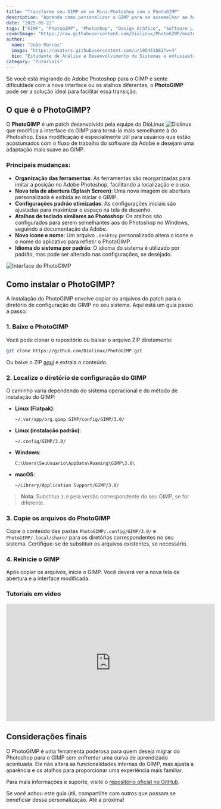 ```yaml
---
title: "Transforme seu GIMP em um Mini-Photoshop com o PhotoGIMP"
description: "Aprenda como personalizar o GIMP para se assemelhar ao Adobe Photoshop usando o PhotoGIMP, facilitando a transição para o software livre."
date: "2025-05-22"
tags: ["GIMP", "PhotoGIMP", "Photoshop", "Design Gráfico", "Software Livre"]
coverImage: "https://raw.githubusercontent.com/Diolinux/PhotoGIMP/master/.config/GIMP/3.0/splashes/splash-screen-2025-v2.png"
author:
  name: "João Marcos"
  image: "https://avatars.githubusercontent.com/u/195451083?v=4"
  bio: "Estudante de Análise e Desenvolvimento de Sistemas e entusiasta de software livre."
category: "Tutoriais"
---
```


Se você está migrando do Adobe Photoshop para o GIMP e sente dificuldade com a nova interface ou os atalhos diferentes, o **PhotoGIMP** pode ser a solução ideal para facilitar essa transição.

## O que é o PhotoGIMP?

O **PhotoGIMP** é um patch desenvolvido pela equipe do DioLinux ![Diolinux](https://raw.githubusercontent.com/Diolinux/PhotoGIMP/master/.config/GIMP/3.0/splashes/splash-screen-2025-v2.png) que modifica a interface do GIMP para torná-la mais semelhante à do Photoshop. Essa modificação é especialmente útil para usuários que estão acostumados com o fluxo de trabalho do software da Adobe e desejam uma adaptação mais suave ao GIMP.

### Principais mudanças:

- **Organização das ferramentas**: As ferramentas são reorganizadas para imitar a posição no Adobe Photoshop, facilitando a localização e o uso.
- **Nova tela de abertura (Splash Screen)**: Uma nova imagem de abertura personalizada é exibida ao iniciar o GIMP.
- **Configurações padrão otimizadas**: As configurações iniciais são ajustadas para maximizar o espaço na tela de desenho.
- **Atalhos de teclado similares ao Photoshop**: Os atalhos são configurados para serem semelhantes aos do Photoshop no Windows, seguindo a documentação da Adobe.
- **Novo ícone e nome**: Um arquivo `.desktop` personalizado altera o ícone e o nome do aplicativo para refletir o PhotoGIMP.
- **Idioma do sistema por padrão**: O idioma do sistema é utilizado por padrão, mas pode ser alterado nas configurações, se desejado.

![Interface do PhotoGIMP](https://raw.githubusercontent.com/Diolinux/PhotoGIMP/master/screenshots/photogimp_3_-_diolinux.png)

## Como instalar o PhotoGIMP?

A instalação do PhotoGIMP envolve copiar os arquivos do patch para o diretório de configuração do GIMP no seu sistema. Aqui está um guia passo a passo:

### 1. Baixe o PhotoGIMP

Você pode clonar o repositório ou baixar o arquivo ZIP diretamente:

```bash
git clone https://github.com/Diolinux/PhotoGIMP.git
```

Ou baixe o ZIP [aqui](https://github.com/Diolinux/PhotoGIMP/archive/refs/heads/master.zip) e extraia o conteúdo.

### 2. Localize o diretório de configuração do GIMP

O caminho varia dependendo do sistema operacional e do método de instalação do GIMP:

- **Linux (Flatpak)**:
  ```
  ~/.var/app/org.gimp.GIMP/config/GIMP/3.0/
  ```
- **Linux (instalação padrão)**:
  ```
  ~/.config/GIMP/3.0/
  ```
- **Windows**:
  ```
  C:\Users\SeuUsuario\AppData\Roaming\GIMP\3.0\
  ```
- **macOS**:
  ```
  ~/Library/Application Support/GIMP/3.0/
  ```

> **Nota**: Substitua `3.0` pela versão correspondente do seu GIMP, se for diferente.

### 3. Copie os arquivos do PhotoGIMP

Copie o conteúdo das pastas `PhotoGIMP/.config/GIMP/3.0/` e `PhotoGIMP/.local/share/` para os diretórios correspondentes no seu sistema. Certifique-se de substituir os arquivos existentes, se necessário.

### 4. Reinicie o GIMP

Após copiar os arquivos, inicie o GIMP. Você deverá ver a nova tela de abertura e a interface modificada.

### Tutoriais em video

<iframe width="560" height="315" src="https://www.youtube.com/embed/ZEZihylv04g" title="Como instalar o PhotoGIMP no Linux" frameborder="0" allow="accelerometer; autoplay; clipboard-write; encrypted-media; gyroscope; picture-in-picture" allowfullscreen></iframe>

## Considerações finais

O PhotoGIMP é uma ferramenta poderosa para quem deseja migrar do Photoshop para o GIMP sem enfrentar uma curva de aprendizado acentuada. Ele não altera as funcionalidades internas do GIMP, mas ajusta a aparência e os atalhos para proporcionar uma experiência mais familiar.

Para mais informações e suporte, visite o [repositório oficial no GitHub](https://github.com/Diolinux/PhotoGIMP.git).

Se você achou este guia útil, compartilhe com outros que possam se beneficiar dessa personalização. Até a próxima!
